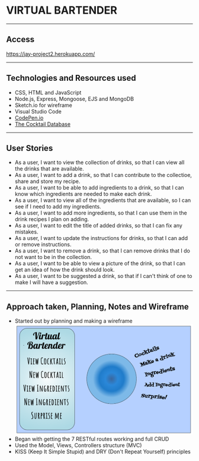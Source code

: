 # VIRTUAL BARTENDER
---
## Access 
https://jay-project2.herokuapp.com/

---
## Technologies and Resources used

- CSS, HTML and JavaScript
- Node.js, Express, Mongoose, EJS and MongoDB
- Sketch.io for wireframe
- Visual Studio Code
- [CodePen.io](https://www.codepen.io)
- [The Cocktail Database](https://www.thecocktaildb.com/api.php)

---
## User Stories
- As a user, I want to view the collection of drinks, so that I can view all the drinks that are available.
- As a user, I want to add a drink, so that I can contribute to the collectioe, share and store my recipe. 
- As a user, I want to be able to add ingredients to a drink, so that I can know which ingredients are needed to make each drink.
- As a user, I want to view all of the ingredients that are available, so I can see if I need to add my ingredients.
- As a user, I want to add more ingredients, so that I can use them in the drink recipes I plan on adding.
- As a user, I want to edit the title of added drinks, so that I can fix any mistakes.
- As a user, I want to update the instructions for drinks, so that I can add or remove instructions. 
- As a user, I want to remove a drink, so that I can remove drinks that I do not want to be in the collection.
- As a user, I want to be able to view a picture of the drink, so that I can get an idea of how the drink should look.
- As a user, I want to be suggested a drink, so that if I can't think of one to make I will have a suggestion.

---
## Approach taken, Planning, Notes and Wireframe

- Started out by planning and making a wireframe
![Wireframe](public/img/wireframe.png) 
- Began with getting the 7 RESTful routes working and full CRUD 
- Used the Model, Views, Controllers structure (MVC)
- KISS (Keep It Simple Stupid) and DRY (Don't Repeat Yourself) principles
